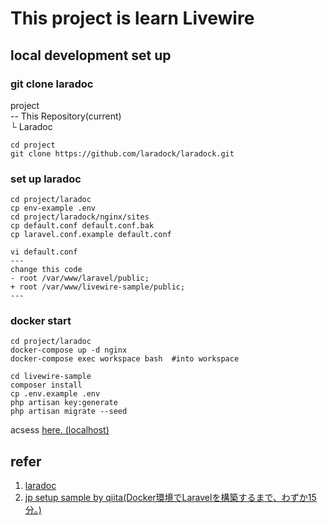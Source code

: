# This project is learn Livewire

## local development set up
### git clone laradoc 
 project  
 -- This Repository(current)  
 └ Laradoc
 ```
 cd project
 git clone https://github.com/laradock/laradock.git
 ```
### set up laradoc
 ```
 cd project/laradoc
 cp env-example .env
 cd project/laradock/nginx/sites
 cp default.conf default.conf.bak
 cp laravel.conf.example default.conf
 
 vi default.conf
 ---
 change this code
 - root /var/www/laravel/public;
 + root /var/www/livewire-sample/public;
 ---
 ```
### docker start
 ```
 cd project/laradoc
 docker-compose up -d nginx
 docker-compose exec workspace bash  #into workspace
  
 cd livewire-sample
 composer install
 cp .env.example .env
 php artisan key:generate
 php artisan migrate --seed
 ```
 acsess [here. (localhost)](http://localhost/)
 

## refer    
 1. [laradoc](http://laradock.io/)
 1. [jp setup sample by qiita(Docker環境でLaravelを構築するまで、わずか15分。)](https://qiita.com/hosono/items/dd404f3f074722ef989d)
